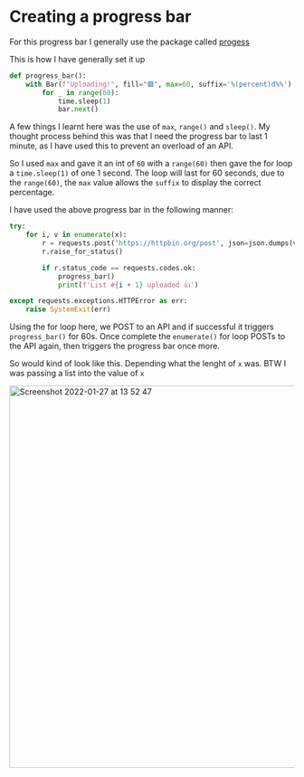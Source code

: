# Creating a progress bar

For this progress bar I generally use the package called [progess](https://github.com/verigak/progress)

This is how I have generally set it up

```python
def progress_bar():
    with Bar(f"Uploading!", fill="🟪", max=60, suffix='%(percent)d%%') as bar:
        for _ in range(60):
            time.sleep(1)
            bar.next()
```

A few things I learnt here was the use of `max`, `range()` and `sleep()`. My thought process behind this was that I need the progress bar to last 1 minute, as I have used this to prevent an overload of an API. 

So I used `max` and gave it an int of `60` with a `range(60)` then gave the for loop a `time.sleep(1)` of one 1 second. The loop will last for 60 seconds, due to the `range(60)`, the `max` value allows the `suffix` to display the correct percentage.

I have used the above progress bar in the following manner:

```python
try:
    for i, v in enumerate(x):
        r = requests.post('https://httpbin.org/post', json=json.dumps(v))
        r.raise_for_status()

        if r.status_code == requests.codes.ok:
            progress_bar()
            print(f'List #{i + 1} uploaded 👍')

except requests.exceptions.HTTPError as err:
    raise SystemExit(err)
```

Using the for loop here, we POST to an API and if successful it triggers `progress_bar()` for 60s. Once complete the `enumerate()` for loop POSTs to the API again, then triggers the progress bar once more.

So would kind of look like this. Depending what the lenght of `x` was. BTW I was passing a list into the value of `x`

<img width="676" alt="Screenshot 2022-01-27 at 13 52 47" src="https://user-images.githubusercontent.com/1844080/151372287-07833d8f-4395-4b77-88e6-5952c721e3ea.png">
